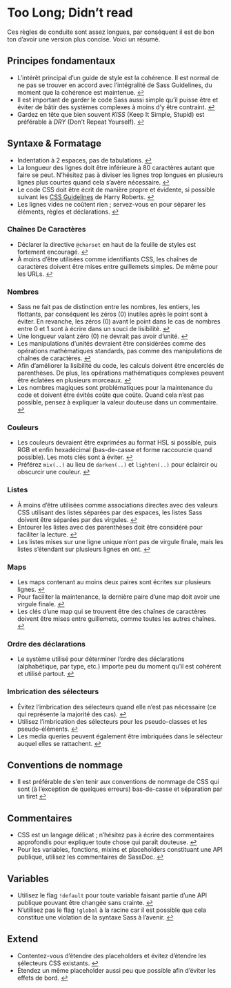 
# Too Long; Didn’t read

Ces règles de conduite sont assez longues, par conséquent il est de bon ton d’avoir une version plus concise. Voici un résumé.

## Principes fondamentaux

* L’intérêt principal d’un guide de style est la cohérence. Il est normal de ne pas se trouver en accord avec l’intégralité de Sass Guidelines, du moment que la cohérence est maintenue. [↩](#pourquoi-un-guide-de-style)
* Il est important de garder le code Sass aussi simple qu’il puisse être et éviter de bâtir des systèmes complexes à moins d’y être contraint. [↩](#principes-fondamentaux)
* Gardez en tête que bien souvent *KISS* (Keep It Simple, Stupid) est préférable à *DRY* (Don’t Repeat Yourself). [↩](#principes-fondamentaux)

## Syntaxe & Formatage

* Indentation à 2 espaces, pas de tabulations. [↩](#syntaxe--formatage)
* La longueur des lignes doit être inférieure à 80 caractères autant que faire se peut. N’hésitez pas à diviser les lignes trop longues en plusieurs lignes plus courtes quand cela s’avère nécessaire. [↩](#syntaxe--formatage)
* Le code CSS doit être écrit de manière propre et évidente, si possible suivant les [CSS Guidelines](http://cssguidelin.es) de Harry Roberts. [↩](#syntaxe--formatage)
* Les lignes vides ne coûtent rien ; servez-vous en pour séparer les éléments, règles et déclarations. [↩](#syntaxe--formatage)

### Chaînes De Caractères

* Déclarer la directive `@charset` en haut de la feuille de styles est fortement encouragé. [↩](#encodage)
* À moins d’être utilisées comme identifiants CSS, les chaînes de caractères doivent être mises entre guillemets simples. De même pour les URLs. [↩](#chanes-comme-valeurs-css)

### Nombres

* Sass ne fait pas de distinction entre les nombres, les entiers, les flottants, par conséquent les zéros (0) inutiles après le point sont à éviter. En revanche, les zéros (0) avant le point dans le cas de nombres entre 0 et 1 sont à écrire dans un souci de lisibilité. [↩](#zros)
* Une longueur valant zéro (0) ne devrait pas avoir d’unité. [↩](#units)
* Les manipulations d’unités devraient être considérées comme des opérations mathématiques standards, pas comme des manipulations de chaînes de caractères. [↩](#units)
* Afin d’améliorer la lisibilité du code, les calculs doivent être encerclés de parenthèses. De plus, les opérations mathématiques complexes peuvent être éclatées en plusieurs morceaux. [↩](#calculs)
* Les nombres magiques sont problématiques pour la maintenance du code et doivent être évités coûte que coûte. Quand cela n’est pas possible, pensez à expliquer la valeur douteuse dans un commentaire. [↩](#nombres-magiques)

### Couleurs

* Les couleurs devraient être exprimées au format HSL si possible, puis RGB et enfin hexadécimal (bas-de-casse et forme raccourcie quand possible). Les mots clés sont à éviter. [↩](#formats-de-couleurs)
* Préférez `mix(..)` au lieu de `darken(..)` et `lighten(..)` pour éclaircir ou obscurcir une couleur. [↩](#claircir-et-obscurcir-les-couleurs)

### Listes

* À moins d’être utilisées comme associations directes avec des valeurs CSS utilisant des listes séparées par des espaces, les listes Sass doivent être séparées par des virgules. [↩](#listes)
* Entourer les listes avec des parenthèses doit être considéré pour faciliter la lecture. [↩](#listes)
* Les listes mises sur une ligne unique n’ont pas de virgule finale, mais les listes s’étendant sur plusieurs lignes en ont. [↩](#listes)

### Maps

* Les maps contenant au moins deux paires sont écrites sur plusieurs lignes. [↩](#maps)
* Pour faciliter la maintenance, la dernière paire d’une map doit avoir une virgule finale. [↩](#maps)
* Les clés d’une map qui se trouvent être des chaînes de caractères doivent être mises entre guillemets, comme toutes les autres chaînes. [↩](#maps)

### Ordre des déclarations

* Le système utilisé pour déterminer l’ordre des déclarations (alphabétique, par type, etc.) importe peu du moment qu’il est cohérent et utilisé partout. [↩](#ordre-des-dclarations)

### Imbrication des sélecteurs

* Évitez l’imbrication des sélecteurs quand elle n’est pas nécessaire (ce qui représente la majorité des cas). [↩](#imbrication-des-slecteurs)
* Utilisez l’imbrication des sélecteurs pour les pseudo-classes et les pseudo-éléments. [↩](#imbrication-des-slecteurs)
* Les media queries peuvent également être imbriquées dans le sélecteur auquel elles se rattachent. [↩](#imbrication-des-slecteurs)

## Conventions de nommage

* Il est préférable de s’en tenir aux conventions de nommage de CSS qui sont (à l’exception de quelques erreurs) bas-de-casse et séparation par un tiret [↩](#conventions-de-nommage)

## Commentaires

* CSS est un langage délicat ; n’hésitez pas à écrire des commentaires approfondis pour expliquer toute chose qui paraît douteuse. [↩](#crire-des-commentaires)
* Pour les variables, fonctions, mixins et placeholders constituant une API publique, utilisez les commentaires de SassDoc. [↩](#documentation)

## Variables

* Utilisez le flag `!default` pour toute variable faisant partie d’une API publique pouvant être changée sans crainte. [↩](#le-flag-default)
* N’utilisez pas le flag `!global` à la racine car il est possible que cela constitue une violation de la syntaxe Sass à l’avenir. [↩](#le-flag-global)

## Extend

* Contentez-vous d’étendre des placeholders et évitez d’étendre les sélecteurs CSS existants. [↩](#extend)
* Étendez un même placeholder aussi peu que possible afin d’éviter les effets de bord. [↩](#extend)
